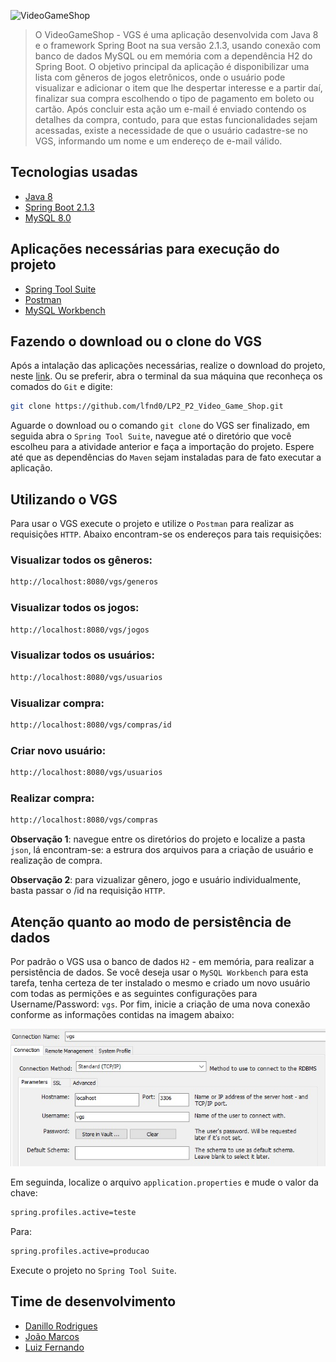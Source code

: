 ![VideoGameShop](img/vgs_icon.png)
> O VideoGameShop - VGS é uma aplicação desenvolvida com Java 8 e o framework Spring Boot na sua versão 2.1.3, usando conexão com banco de dados MySQL ou em memória com a dependência H2 do Spring Boot. O objetivo principal da aplicação é disponibilizar uma lista com gêneros de jogos eletrônicos, onde o usuário pode visualizar e adicionar o item que lhe despertar interesse e a partir daí, finalizar sua compra escolhendo o tipo de pagamento em boleto ou cartão. Após concluir esta ação um e-mail é enviado contendo os detalhes da compra, contudo, para que estas funcionalidades sejam acessadas, existe a necessidade de que o usuário cadastre-se no VGS, informando um nome e um endereço de e-mail válido.

## Tecnologias usadas
  * [Java 8](https://www.java.com/pt_BR/download/)
  * [Spring Boot 2.1.3](https://spring.io/projects/spring-boot)
  * [MySQL 8.0](https://dev.mysql.com/)

## Aplicações necessárias para execução do projeto
  * [Spring Tool Suite](https://spring.io/tools3/sts/all)
  * [Postman](https://www.getpostman.com/downloads/)
  * [MySQL Workbench](https://dev.mysql.com/downloads/workbench/)

## Fazendo o download ou o clone do VGS

Após a intalação das aplicações necessárias, realize o download do projeto, neste [link](https://github.com/lfnd0/LP2_P2_Video_Game_Shop/archive/master.zip). Ou se preferir, abra o terminal da sua máquina que reconheça os comados do `Git` e digite:

```sh
git clone https://github.com/lfnd0/LP2_P2_Video_Game_Shop.git
```

Aguarde o download ou o comando `git clone` do VGS ser finalizado, em seguida abra o `Spring Tool Suite`, navegue até o diretório que você escolheu para a atividade anterior e faça a importação do projeto. Espere até que as dependências do `Maven` sejam instaladas para de fato executar a aplicação.

## Utilizando o VGS

Para usar o VGS execute o projeto e utilize o `Postman` para realizar as requisições `HTTP`. Abaixo encontram-se os endereços para tais requisições:

### Visualizar todos os gêneros:
```sh
http://localhost:8080/vgs/generos
```
### Visualizar todos os jogos:
```sh
http://localhost:8080/vgs/jogos
```
### Visualizar todos os usuários:
```sh
http://localhost:8080/vgs/usuarios
```
### Visualizar compra:
```sh
http://localhost:8080/vgs/compras/id
```
### Criar novo usuário:
```sh
http://localhost:8080/vgs/usuarios
```
### Realizar compra:
```sh
http://localhost:8080/vgs/compras
```

**Observação 1**: navegue entre os diretórios do projeto e localize a pasta `json`, lá encontram-se: a estrura dos arquivos para a criação de usuário e realização de compra.

**Observação 2**: para vizualizar gênero, jogo e usuário individualmente, basta passar o /id na requisição `HTTP`.

## Atenção quanto ao modo de persistência de dados

Por padrão o VGS usa o banco de dados `H2` - em memória, para realizar a persistência de dados. Se você deseja usar o `MySQL Workbench` para esta tarefa, tenha certeza de ter instalado o mesmo e criado um novo usuário com todas as permições e as seguintes configurações para Username/Password: `vgs`. Por fim, inicie a criação de uma nova conexão conforme as informações contidas na imagem abaixo:

![config](img/config.jpg)

Em seguinda, localize o arquivo `application.properties` e mude o valor da chave:

```sh
spring.profiles.active=teste
```
Para:

```sh
spring.profiles.active=producao
```
Execute o projeto no `Spring Tool Suite`.

## Time de desenvolvimento

  * [Danillo Rodrigues](https://github.com/danillobr)
  * [João Marcos](https://github.com/jmofarias)
  * [Luiz Fernando](https://github.com/lfnd0)
